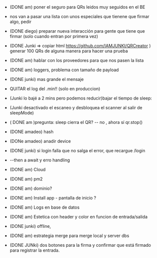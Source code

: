 - (DONE am) poner el seguro para QRs leidos muy seguidos en el BE
- nos van a pasar una lista con unos especiales que tienene que firmar algo, pedir
- (DONE diego) preparar nueva interacción para gente que tiene que firmar (solo cuando entran por primera vez)
- (DONE Junki => copiar html https://github.com/IAMJUNKI/QRCreator ) generar 100 QRs de alguna manera para hacer una prueba
- (DONE am) hablar con los proveedores para que nos pasen la lista

- (DONE am) loggers, problema con tamaño de payload

- (DONE junki) mas grande el mensaje

- QUITAR el log del .min!! (solo en produccion)
- (Junki lo bajé a 2 mins pero podemos reducir)bajar el tiempo de sleep:
- (Junki desactivado el escaneo y desbloquea el scanner al salir de sleepMode)
- ( DONE am )pregunta: sleep cierra el QR? -- no , ahora sí qr.stop()

- (DONE amadeo) hash
- (DONe amadeo) anadir device

- (DONE junki) si login falla que no salga el error, que recargue /login

- --then  a await y erro handling

- (DONE am) Cloud
- (DONE am) pm2
- (DONE am) dominio?

- (DONE am) Install app - pantalla de inicio ?

- (DONE am) Logs en base de datos

- (DONE am) Estetica con header y color en funcion de entrada/salida

- (DONE junki) offline,
- (DONE am) estrategia merge para merge local y server dbs
- (DONE JUNki) dos botones para la firma y confirmar que está firmado para registrar la entrada.
